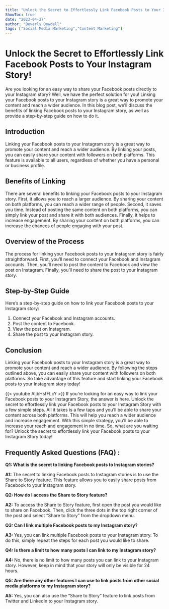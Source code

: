 ```yaml
---
title: "Unlock the Secret to Effortlessly Link Facebook Posts to Your Instagram Story!"
ShowToc: true 
date: "2023-04-27"
author: "Beverly Dowdell" 
tags: ["Social Media Marketing","Content Marketing"]
---
```

# Unlock the Secret to Effortlessly Link Facebook Posts to Your Instagram Story!

Are you looking for an easy way to share your Facebook posts directly to your Instagram story? Well, we have the perfect solution for you! Linking your Facebook posts to your Instagram story is a great way to promote your content and reach a wider audience. In this blog post, we’ll discuss the benefits of linking Facebook posts to your Instagram story, as well as provide a step-by-step guide on how to do it. 

## Introduction 

Linking your Facebook posts to your Instagram story is a great way to promote your content and reach a wider audience. By linking your posts, you can easily share your content with followers on both platforms. This feature is available to all users, regardless of whether you have a personal or business profile. 

## Benefits of Linking 

There are several benefits to linking your Facebook posts to your Instagram story. First, it allows you to reach a larger audience. By sharing your content on both platforms, you can reach a wider range of people. Second, it saves you time. Instead of posting the same content on both platforms, you can simply link your post and share it with both audiences. Finally, it helps to increase engagement. By sharing your content on both platforms, you can increase the chances of people engaging with your post. 

## Overview of the Process 

The process for linking your Facebook posts to your Instagram story is fairly straightforward. First, you’ll need to connect your Facebook and Instagram accounts. Then, you’ll need to post the content to Facebook and view the post on Instagram. Finally, you’ll need to share the post to your Instagram story. 

## Step-by-Step Guide 

Here’s a step-by-step guide on how to link your Facebook posts to your Instagram story: 

1. Connect your Facebook and Instagram accounts. 
2. Post the content to Facebook. 
3. View the post on Instagram. 
4. Share the post to your Instagram story. 

## Conclusion 

Linking your Facebook posts to your Instagram story is a great way to promote your content and reach a wider audience. By following the steps outlined above, you can easily share your content with followers on both platforms. So take advantage of this feature and start linking your Facebook posts to your Instagram story today!

{{< youtube AIjbHsfFLcY >}} 
If you’re looking for an easy way to link your Facebook posts to your Instagram Story, the answer is here. Unlock the secret to effortlessly link your Facebook posts to your Instagram Story with a few simple steps. All it takes is a few taps and you’ll be able to share your content across both platforms. This will help you reach a wider audience and increase engagement. With this simple strategy, you’ll be able to increase your reach and engagement in no time. So, what are you waiting for? Unlock the secret to effortlessly link your Facebook posts to your Instagram Story today!

## Frequently Asked Questions (FAQ) :
**Q1: What is the secret to linking Facebook posts to Instagram stories?**

**A1:** The secret to linking Facebook posts to Instagram stories is to use the Share to Story feature. This feature allows you to easily share posts from Facebook to your Instagram story.

**Q2: How do I access the Share to Story feature?**

**A2:** To access the Share to Story feature, first open the post you would like to share on Facebook. Then, click the three dots in the top right corner of the post and select “Share to Story” from the dropdown menu.

**Q3: Can I link multiple Facebook posts to my Instagram story?**

**A3:** Yes, you can link multiple Facebook posts to your Instagram story. To do this, simply repeat the steps for each post you would like to share.

**Q4: Is there a limit to how many posts I can link to my Instagram story?**

**A4:** No, there is no limit to how many posts you can link to your Instagram story. However, keep in mind that your story will only be visible for 24 hours.

**Q5: Are there any other features I can use to link posts from other social media platforms to my Instagram story?**

**A5:** Yes, you can also use the “Share to Story” feature to link posts from Twitter and LinkedIn to your Instagram story.




